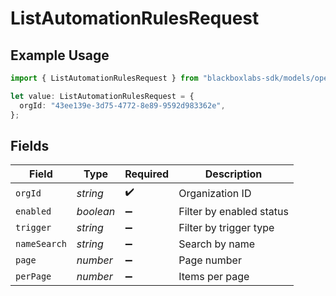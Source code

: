 # ListAutomationRulesRequest

## Example Usage

```typescript
import { ListAutomationRulesRequest } from "blackboxlabs-sdk/models/operations";

let value: ListAutomationRulesRequest = {
  orgId: "43ee139e-3d75-4772-8e89-9592d983362e",
};
```

## Fields

| Field                    | Type                     | Required                 | Description              |
| ------------------------ | ------------------------ | ------------------------ | ------------------------ |
| `orgId`                  | *string*                 | :heavy_check_mark:       | Organization ID          |
| `enabled`                | *boolean*                | :heavy_minus_sign:       | Filter by enabled status |
| `trigger`                | *string*                 | :heavy_minus_sign:       | Filter by trigger type   |
| `nameSearch`             | *string*                 | :heavy_minus_sign:       | Search by name           |
| `page`                   | *number*                 | :heavy_minus_sign:       | Page number              |
| `perPage`                | *number*                 | :heavy_minus_sign:       | Items per page           |